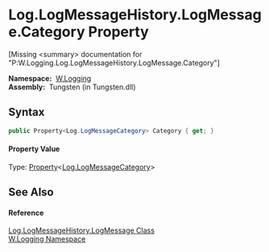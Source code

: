 Log.LogMessageHistory.LogMessage.Category Property
==================================================
  
[Missing &lt;summary> documentation for "P:W.Logging.Log.LogMessageHistory.LogMessage.Category"]


  **Namespace:**  [W.Logging][1]  
  **Assembly:**  Tungsten (in Tungsten.dll)

Syntax
------

```csharp
public Property<Log.LogMessageCategory> Category { get; }
```

#### Property Value
Type: [Property][2]&lt;[Log.LogMessageCategory][3]>

See Also
--------

#### Reference
[Log.LogMessageHistory.LogMessage Class][4]  
[W.Logging Namespace][1]  

[1]: ../README.md
[2]: ../../W/Property_1/README.md
[3]: ../Log_LogMessageCategory/README.md
[4]: README.md